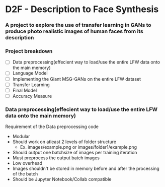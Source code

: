 # D2F -  Description to Face Synthesis 
### A project to explore the use of transfer learning in  GANs to produce photo realistic images of human faces from its description
### Project breakdown
- [ ] Data preprocessing(effecient way to load/use the entire LFW data onto the main memory)
- [ ] Language Model
- [ ] Implementing the Giant MSG-GANs on the entire LFW dataset
- [ ] Transfer Learning
- [ ] Final Model
- [ ] Accuracy Measure 

### Data preprocessing(effecient way to load/use the entire LFW data onto the main memory)
Requirement of the Data preprocessing code
* Modular
* Should work on atleast 2 levels of folder structure
  * Ex. images/example.png or images/folder1/example.png
* Should output one batchsize of images per training iteration
* Must preprocess the output batch images
* Low overhead
* Images shouldn't be stored in memory before and after the processing of the batch
* Should be Jupyter Notebook/Collab compatible
